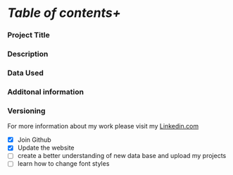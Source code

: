 # *Table of contents+*
### Project Title
### Description
### Data Used
### Additonal information 
### Versioning 

For more information about my work please visit my [Linkedin.com](https://www.linkedin.com/in/kellyemcgee/)

- [x] Join Github
- [x] Update the website
- [ ] create a better understanding of new data base and upload my projects 
- [ ] learn how to change font styles 
